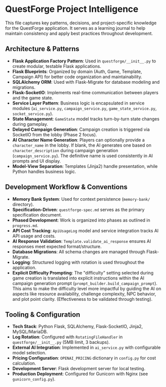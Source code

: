 # QuestForge Project Intelligence

This file captures key patterns, decisions, and project-specific knowledge for the QuestForge application. It serves as a learning journal to help maintain consistency and apply best practices throughout development.

## Architecture & Patterns

- **Flask Application Factory Pattern**: Used in `questforge/__init__.py` to create modular, testable Flask applications.
- **Flask Blueprints**: Organized by domain (Auth, Game, Template, Campaign API) for better code organization and maintainability.
- **SQLAlchemy ORM**: Used with Flask-Migrate for database modeling and migrations.
- **Flask-SocketIO**: Implements real-time communication between players and the game state.
- **Service Layer Pattern**: Business logic is encapsulated in service modules (`ai_service.py`, `campaign_service.py`, `game_state_service.py`, `socket_service.py`).
- **State Management**: `GameState` model tracks turn-by-turn state changes during gameplay.
- **Delayed Campaign Generation**: Campaign creation is triggered via SocketIO from the lobby (Phase 2 focus).
- **AI Character Name Generation**: Players can optionally provide a `character_name` in the lobby. If blank, the AI generates one based on `character_description` during campaign generation (`campaign_service.py`). The definitive name is used consistently in AI prompts and UI display.
- **Model-View Separation**: Templates (Jinja2) handle presentation, while Python handles business logic.

## Development Workflow & Conventions

- **Memory Bank System**: Used for context persistence (`memory-bank/` directory).
- **Specification-Driven**: `questforge-spec.md` serves as the primary specification document.
- **Phased Development**: Work is organized into phases as outlined in `progress.md`.
- **API Cost Tracking**: `ApiUsageLog` model and service integration tracks AI API usage and costs.
- **AI Response Validation**: `Template.validate_ai_response` ensures AI responses meet expected format/structure.
- **Database Migrations**: All schema changes are managed through Flask-Migrate.
- **Logging**: Structured logging with rotation is used throughout the application.
- **Explicit Difficulty Prompting**: The "difficulty" setting selected during game creation is translated into explicit instructions within the AI campaign generation prompt (`prompt_builder.build_campaign_prompt`). This aims to make the difficulty level more impactful by guiding the AI on aspects like resource availability, challenge complexity, NPC behavior, and plot point clarity. (Effectiveness to be validated through testing).

## Tooling & Configuration

- **Tech Stack**: Python Flask, SQLAlchemy, Flask-SocketIO, Jinja2, MySQL/MariaDB.
- **Log Rotation**: Configured with `RotatingFileHandler` in `questforge/__init__.py` (5MB limit, 3 backups).
- **External AI Integration**: Implemented in `ai_service.py` with configurable model selection.
- **Pricing Configuration**: `OPENAI_PRICING` dictionary in `config.py` for cost calculation.
- **Development Server**: Flask development server for local testing.
- **Production Deployment**: Configured for Gunicorn with Nginx (see `gunicorn_config.py`).
